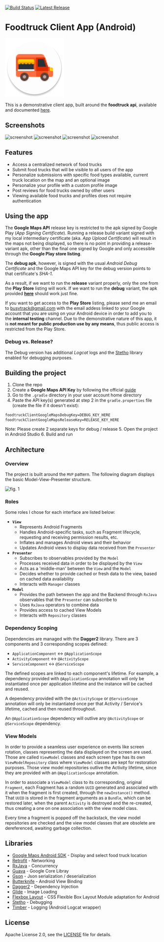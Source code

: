 [![Build Status](https://travis-ci.org/radusalagean/foodtruck-app-android.svg?branch=master)](https://travis-ci.org/radusalagean/foodtruck-app-android)
[![Latest Release](https://img.shields.io/github/release/radusalagean/foodtruck-app-android.svg)](https://github.com/radusalagean/foodtruck-app-android/releases)

# Foodtruck Client App (Android)
![app_icon](FoodtruckClient/app/src/main/res/mipmap-xxxhdpi/ic_launcher_round.png)

This is a demonstrative client app, built around the **foodtruck api**, available and documented [here](https://github.com/radusalagean/foodtruck-api).

## Screenshots
![screenshot](https://lh3.googleusercontent.com/g0hnDiKiK5eAzKfutGH2VKMeV6btyEFPng5pj-ebzkKB2pyk4ixRegBosoWfkJtGJUA=w720-h310-rw)
![screenshot](https://lh3.googleusercontent.com/efZyOAgAQ7wr19zL7NPXFmP8Qx8dah27mQA_383qJ_ylcj-UTjpYWGM-upeZk-Us9g=w720-h310-rw)
![screenshot](https://lh3.googleusercontent.com/4LaI9eBsxCKunAd9yxyPU2Yv1_Sd2Q8qnFWcwUyFjUap-KIRsUPlFYBIA6exOCom_LbO=w720-h310-rw)
![screenshot](https://lh3.googleusercontent.com/mq9g9NyAmN3yrWOf6lBl6rUITjnTTXhqSuVLVPKHpK5C9VEKNzxvy7yosxTlHKbdITw=w720-h310-rw)

## Features
- Access a centralized network of food trucks
- Submit food trucks that will be visible to all users of the app
- Personalize submissions with specific food types available, current truck location on the map and an optional image
- Personalize your profile with a custom profile image
- Post reviews for food trucks owned by other users
- Viewing available food trucks and profiles does not require authentication

## Using the app
The **Google Maps API** release key is restricted to the apk signed by Google Play (_App Signing Certificate_).
Running a release build variant signed with my local intermediary certificate (aka. _App Upload Certificate_) will result in the maps not being displayed, so there is no point in providing a release-variant apk, other than the final one signed by Google and only accessible through the **Google Play store listing**.

The **debug apk**, however, is signed with the usual _Android Debug Certificate_ and the Google Maps API key for the debug version points to that certificate's _SHA-1_.

As a result, if we want to run the **release** variant properly, only the one from the **Play Store** listing will work.
If we want to run the **debug** variant, the apk provided **[here](https://github.com/radusalagean/foodtruck-app-android/releases)** should work just fine.

If you want to get access to the **Play Store** listing, please send me an email to [busytrack@gmail.com](mailto://busytrack@gmail.com) with the email addess linked to your Google account that you are using on your Android device in order to add you to the **internal testing** channel. Due to the demonstrative nature of this app, it is **not meant for public production use by any means**, thus public access is restricted from the Play Store.

### Debug vs. Release?
The Debug version has additional _Logcat_ logs and the [Stetho](http://facebook.github.io/stetho/) library enabled for debugging purposes.

## Building the project
1. Clone the repo
2. Create a **Google Maps API Key** by following the official [guide](https://developers.google.com/maps/documentation/android-sdk/get-api-key)
3. Go to the `.gradle` directory in your user account home directory
4. Paste the API key(s) generated at step 2 in the `gradle.properties` file (create the file if it doesn't exist):
```
foodtruckClientGoogleMapsDebugKey=DEBUG_KEY_HERE
foodtruckClientGoogleMapsReleaseKey=RELEASE_KEY_HERE
```
Note: Please create 2 separate keys for debug / release
5. Open the project in Android Studio
6. Build and run

## Architecture

### Overview
The project is built around the `MVP` pattern. The following diagram displays the basic Model-View-Presenter structure.

![fig. 1](https://i.imgur.com/KrnNXd8.png)

### Roles
Some roles I chose for each interface are listed below:
- **`View`**
  - Represents Android Fragments
  - Handles Android-specific tasks, such as Fragment lifecycle, requesting and receiving permission results, etc.
  - Inflates and manages Android views and their behavior
  - Updates Android views to display data received from the `Presenter`
- **`Presenter`**
  - Subscribes to observables provided by the `Model`
  - Processes received data in order to be displayed by the `View`
  - Acts as a 'middle-man' between the `View` and the `Model`
  - Decides whether to provide cached or fresh data to the view, based on cached data availability
  - Interacts with `Manager` classes
- **`Model`**
  - Provides the path between the app and the Backend through `RxJava` observables that the `Presenter` can subscribe to
  - Uses `RxJava` operators to combine data
  - Provides access to cached View Models
  - Interacts with `Repository` classes

### Dependency Scoping
Dependencies are managed with the **Dagger2** library. There are 3 components and 3 corresponding scopes defined:
- `ApplicationComponent` <-> `@ApplicationScope`
- `ActivityComponent` <-> `@ActivityScope`
- `ServiceComponent` <-> `@ServiceScope`

The defined scopes are linked to each component's lifetime. For example, a dependency provided with `@ApplicationScope` annotation will only be instantiated once per application lifetime and the instance will be cached and reused.

A dependency provided with the `@ActivityScope` or `@ServiceScope` annotation will only be instantiated once per that Activity / Service's lifetime, cached and then reused throughout.

An `@ApplicationScope` dependency will outlive any `@ActivityScope` or `@ServiceScope` dependency.

### View Models

In order to provide a seamless user experience on events like screen rotation, classes representing the data displayed on the screen are used. Those are called `ViewModel` classes and each screen type has its own `ViewModelRepository` class where `ViewModel` classes are kept for restoration purposes. Those view model repositories outlive the Activity lifetime, since they are provided with an `@ApplicationScope` annotation.

In order to associate a `ViewModel` class to its corresponding, original `Fragment`, each Fragment has a random `UUID` generated and associated with it when the fragment is first created, through the `newInstance()` method. That `UUID` is stored in the fragment arguments as a `Bundle`, which can be restored later, when the parent `Activity` is destroyed and the re-created, thus creating a one on one association with the view model class.

Every time a fragment is popped off the backstack, the view model repositories are checked and the view model classes that are obsolete are dereferenced, awaiting garbage collection.

## Libraries
- [Google Maps Android SDK](https://developers.google.com/maps/documentation/android-sdk/intro) - Display and select food truck location
- [Retrofit](https://square.github.io/retrofit/) - Networking
- [RxJava](https://github.com/ReactiveX/RxJava) - Concurrency
- [Guava](https://github.com/google/guava) - Google Core Libray
- [Gson](https://github.com/google/gson) - Json serialization / deserialization
- [Butterknife](https://jakewharton.github.io/butterknife/) - Android View Binding
- [Dagger2](https://github.com/google/dagger) - Dependency Injection
- [Glide](https://github.com/bumptech/glide) - Image Loading
- [Flexbox Layout](https://github.com/google/flexbox-layout) - CSS Flexible Box Layout Module adaptation for Android
- [Stetho](http://facebook.github.io/stetho/) - Debugging
- [Timber](https://github.com/JakeWharton/timber) - Logging (Android Logcat wrapper)

## License
Apache License 2.0, see the [LICENSE](LICENSE) file for details.
